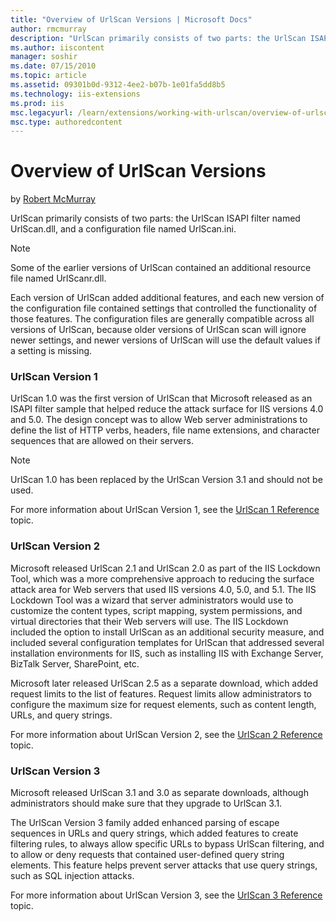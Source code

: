 ```yaml
---
title: "Overview of UrlScan Versions | Microsoft Docs"
author: rmcmurray
description: "UrlScan primarily consists of two parts: the UrlScan ISAPI filter named UrlScan.dll, and a configuration file named UrlScan.ini. (Note : Some of the earlier..."
ms.author: iiscontent
manager: soshir
ms.date: 07/15/2010
ms.topic: article
ms.assetid: 09301b0d-9312-4ee2-b07b-1e01fa5dd8b5
ms.technology: iis-extensions
ms.prod: iis
msc.legacyurl: /learn/extensions/working-with-urlscan/overview-of-urlscan-versions
msc.type: authoredcontent
---
```

Overview of UrlScan Versions
====================
by [Robert McMurray](https://github.com/rmcmurray)

UrlScan primarily consists of two parts: the UrlScan ISAPI filter named UrlScan.dll, and a configuration file named UrlScan.ini.

> [!NOTE]
> Some of the earlier versions of UrlScan contained an additional resource file named UrlScanr.dll.

Each version of UrlScan added additional features, and each new version of the configuration file contained settings that controlled the functionality of those features. The configuration files are generally compatible across all versions of UrlScan, because older versions of UrlScan scan will ignore newer settings, and newer versions of UrlScan will use the default values if a setting is missing.

### UrlScan Version 1

UrlScan 1.0 was the first version of UrlScan that Microsoft released as an ISAPI filter sample that helped reduce the attack surface for IIS versions 4.0 and 5.0. The design concept was to allow Web server administrations to define the list of HTTP verbs, headers, file name extensions, and character sequences that are allowed on their servers.

> [!NOTE]
> UrlScan 1.0 has been replaced by the UrlScan Version 3.1 and should not be used.

For more information about UrlScan Version 1, see the [UrlScan 1 Reference](urlscan-1-reference.md) topic.

### UrlScan Version 2

Microsoft released UrlScan 2.1 and UrlScan 2.0 as part of the IIS Lockdown Tool, which was a more comprehensive approach to reducing the surface attack area for Web servers that used IIS versions 4.0, 5.0, and 5.1. The IIS Lockdown Tool was a wizard that server administrators would use to customize the content types, script mapping, system permissions, and virtual directories that their Web servers will use. The IIS Lockdown included the option to install UrlScan as an additional security measure, and included several configuration templates for UrlScan that addressed several installation environments for IIS, such as installing IIS with Exchange Server, BizTalk Server, SharePoint, etc.

Microsoft later released UrlScan 2.5 as a separate download, which added request limits to the list of features. Request limits allow administrators to configure the maximum size for request elements, such as content length, URLs, and query strings.

For more information about UrlScan Version 2, see the [UrlScan 2 Reference](urlscan-2-reference.md) topic.

### UrlScan Version 3

Microsoft released UrlScan 3.1 and 3.0 as separate downloads, although administrators should make sure that they upgrade to UrlScan 3.1.

The UrlScan Version 3 family added enhanced parsing of escape sequences in URLs and query strings, which added features to create filtering rules, to always allow specific URLs to bypass UrlScan filtering, and to allow or deny requests that contained user-defined query string elements. This feature helps prevent server attacks that use query strings, such as SQL injection attacks.

For more information about UrlScan Version 3, see the [UrlScan 3 Reference](urlscan-3-reference.md) topic.